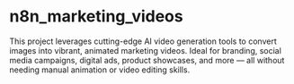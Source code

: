 # n8n_marketing_videos
This project leverages cutting-edge AI video generation tools to convert images into vibrant, animated marketing videos. Ideal for branding, social media campaigns, digital ads, product showcases, and more — all without needing manual animation or video editing skills.
